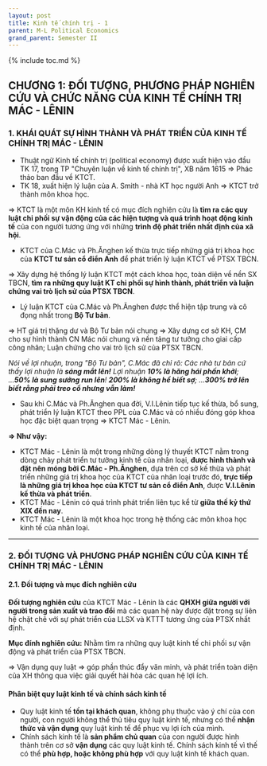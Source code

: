 ```yaml
---
layout: post
title: Kinh tế chính trị - 1
parent: M-L Political Economics
grand_parent: Semester II
---
```


{% include toc.md %}

## CHƯƠNG 1: ĐỐI TƯỢNG, PHƯƠNG PHÁP NGHIÊN CỨU VÀ CHỨC NĂNG CỦA KINH TẾ CHÍNH TRỊ MÁC - LÊNIN

### 1. KHÁI QUÁT SỰ HÌNH THÀNH VÀ PHÁT TRIỂN CỦA KINH TẾ CHÍNH TRỊ MÁC - LÊNIN
- Thuật ngữ Kinh tế chính trị (political economy) được xuất hiện vào đầu TK 17, trong TP "Chuyên luận về kinh tế chính trị", XB năm 1615 => Phác thảo ban đầu về KTCT.
- TK 18, xuất hiện lý luận của A. Smith - nhà KT học người Anh => KTCT trở thành môn khoa học.

=> KTCT là một môn KH kinh tế có mục đích nghiên cứu là **tìm ra các quy luật chi phối sự vận động của các hiện tượng và quá trình hoạt động kinh tế** của con người tương ứng với những **trình độ phát triển nhất định của xã hội**.

- KTCT của C.Mác và Ph.Ănghen kế thừa trực tiếp những giá trị khoa học của **KTCT tư sản cổ điển Anh** để phát triển lý luận KTCT về PTSX TBCN.

=> Xây dựng hệ thống lý luận KTCT một cách khoa học, toàn diện về nền SX TBCN, **tìm ra những quy luật KT chi phối sự hình thành, phát triển và luận chứng vai trò lịch sử của PTSX TBCN**.

- Lý luận KTCT của C.Mác và Ph.Ănghen được thể hiện tập trung và cô đọng nhất trong **Bộ Tư bản**.

=> HT giá trị thặng dư và Bộ Tư bản nói chung => Xây dựng cơ sở KH, CM cho sự hình thành CN Mác nói chung và nền tảng tư tưởng cho giai cấp công nhân; Luận chứng cho vai trò lịch sử của PTSX TBCN.

*Nói về lợi nhuận, trong "Bộ Tư bản", C.Mác đã chỉ rõ: Các nhà tư bản cứ thấy lợi nhuận là **sáng mắt lên!** Lợi nhuận **10% là hăng hái phấn khởi**; ...**50% là sung sướng run lên**! **200% là không hề biết sợ**; ...**300% trở lên biết rằng phải treo cổ nhưng vẫn làm!***

- Sau khi C.Mác và Ph.Ănghen qua đời, V.I.Lênin tiếp tục kế thừa, bổ sung, phát triển lý luận KTCT theo PPL của C.Mác và có nhiều đóng góp khoa học đặc biệt quan trọng => KTCT Mác - Lênin.

**=> Như vậy:**

- KTCT Mác - Lênin là một trong những dòng lý thuyết KTCT nằm trong dòng chảy phát triển tư tưởng kinh tế của nhân loại, **được hình thành và đặt nên móng bởi C.Mác - Ph.Ănghen**, dựa trên cơ sở kế thừa và phát triển những giá trị khoa học của KTCT của nhân loại trước đó, **trực tiếp là những giá trị khoa học của KTCT tư sản cổ điển Anh**, được **V.I.Lênin kế thừa và phát triển**.
- KTCT Mác - Lênin có quá trình phát triển liên tục kể từ **giữa thế kỷ thứ XIX đến nay**.
- KTCT Mác - Lênin là một khoa học trong hệ thống các môn khoa học kinh tế của nhân loại.

---

### 2. ĐỐI TƯỢNG VÀ PHƯƠNG PHÁP NGHIÊN CỨU CỦA KINH TẾ CHÍNH TRỊ MÁC - LÊNIN
#### 2.1. Đối tượng và mục đích nghiên cứu

**Đối tượng nghiên cứu** của KTCT Mác - Lênin là các **QHXH giữa người với người trong sản xuất và trao đổi** mà các quan hệ này được đặt trong sự liên hệ chặt chẽ với sự phát triển của LLSX và KTTT tương ứng của PTSX nhất định.

**Mục đính nghiên cứu:**
Nhằm tìm ra những quy luật kinh tế chi phối sự vận động và phát triển của PTSX TBCN.

=> Vận dụng quy luật => góp phần thúc đẩy văn minh, và phát triển toàn diện của XH thông qua việc giải quyết hài hòa các quan hệ lợi ích.

#### Phân biệt quy luật kinh tế và chính sách kinh tế

- Quy luật kinh tế **tồn tại khách quan**, không phụ thuộc vào ý chí của con người, con người không thể thủ tiêu quy luật kinh tế, nhưng có thể **nhận thức và vận dụng** quy luật kinh tế để phục vụ lợi ích của mình.
- Chính sách kinh tế là **sản phẩm chủ quan** của con người được hình thành trên cơ sở **vận dụng** các quy luật kinh tế. Chính sách kinh tế vì thế có thể **phù hợp, hoặc không phù hợp** với quy luật kinh tế khách quan.